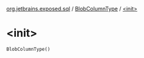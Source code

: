 [org.jetbrains.exposed.sql](../index.md) / [BlobColumnType](index.md) / [&lt;init&gt;](.)

# &lt;init&gt;

`BlobColumnType()`